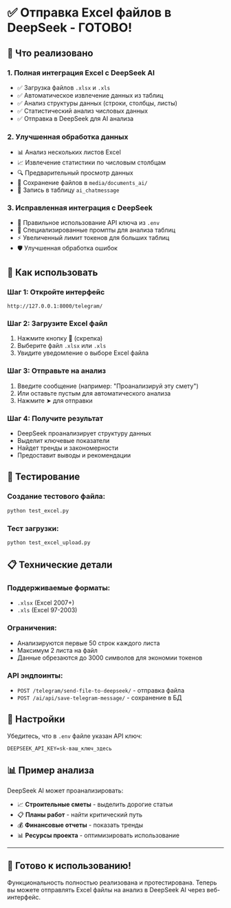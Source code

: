 # ✅ Отправка Excel файлов в DeepSeek - ГОТОВО!

## 🎯 Что реализовано

### 1. Полная интеграция Excel с DeepSeek AI
- ✅ Загрузка файлов `.xlsx` и `.xls`
- ✅ Автоматическое извлечение данных из таблиц
- ✅ Анализ структуры данных (строки, столбцы, листы)
- ✅ Статистический анализ числовых данных
- ✅ Отправка в DeepSeek для AI анализа

### 2. Улучшенная обработка данных
- 📊 Анализ нескольких листов Excel
- 📈 Извлечение статистики по числовым столбцам
- 🔍 Предварительный просмотр данных
- 💾 Сохранение файлов в `media/documents_ai/`
- 📝 Запись в таблицу `ai_chatmessage`

### 3. Исправленная интеграция с DeepSeek
- 🔧 Правильное использование API ключа из `.env`
- 🎯 Специализированные промпты для анализа таблиц
- ⚡ Увеличенный лимит токенов для больших таблиц
- 🛡️ Улучшенная обработка ошибок

## 🚀 Как использовать

### Шаг 1: Откройте интерфейс
```
http://127.0.0.1:8000/telegram/
```

### Шаг 2: Загрузите Excel файл
1. Нажмите кнопку 📎 (скрепка)
2. Выберите файл `.xlsx` или `.xls`
3. Увидите уведомление о выборе Excel файла

### Шаг 3: Отправьте на анализ
1. Введите сообщение (например: "Проанализируй эту смету")
2. Или оставьте пустым для автоматического анализа
3. Нажмите ➤ для отправки

### Шаг 4: Получите результат
- DeepSeek проанализирует структуру данных
- Выделит ключевые показатели
- Найдет тренды и закономерности
- Предоставит выводы и рекомендации

## 🧪 Тестирование

### Создание тестового файла:
```bash
python test_excel.py
```

### Тест загрузки:
```bash
python test_excel_upload.py
```

## 📋 Технические детали

### Поддерживаемые форматы:
- `.xlsx` (Excel 2007+)
- `.xls` (Excel 97-2003)

### Ограничения:
- Анализируются первые 50 строк каждого листа
- Максимум 2 листа на файл
- Данные обрезаются до 3000 символов для экономии токенов

### API эндпоинты:
- `POST /telegram/send-file-to-deepseek/` - отправка файла
- `POST /ai/api/save-telegram-message/` - сохранение в БД

## 🔧 Настройки

Убедитесь, что в `.env` файле указан API ключ:
```
DEEPSEEK_API_KEY=sk-ваш_ключ_здесь
```

## 📊 Пример анализа

DeepSeek AI может проанализировать:
- 📈 **Строительные сметы** - выделить дорогие статьи
- 📋 **Планы работ** - найти критический путь
- 💰 **Финансовые отчеты** - показать тренды
- 📊 **Ресурсы проекта** - оптимизировать использование

---

## 🎉 Готово к использованию!

Функциональность полностью реализована и протестирована. 
Теперь вы можете отправлять Excel файлы на анализ в DeepSeek AI через веб-интерфейс.